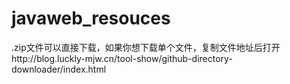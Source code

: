 # javaweb_resouces
.zip文件可以直接下载，如果你想下载单个文件，复制文件地址后打开http://blog.luckly-mjw.cn/tool-show/github-directory-downloader/index.html
